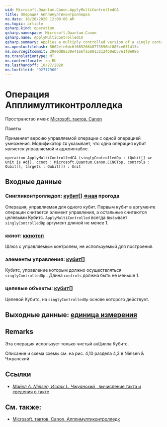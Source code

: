 ```yaml
---
uid: Microsoft.Quantum.Canon.ApplyMultiControlledCA
title: Операция Апплимултиконтролледка
ms.date: 10/26/2020 12:00:00 AM
ms.topic: article
qsharp.kind: operation
qsharp.namespace: Microsoft.Quantum.Canon
qsharp.name: ApplyMultiControlledCA
qsharp.summary: Applies a multiply controlled version of a singly controlled operation. The modifier `CA` indicates that the single-qubit operation is controllable and adjointable.
ms.openlocfilehash: 5662efe0dc6f665206b8773596bf885ce631413c
ms.sourcegitcommit: 29e0d88a30e4166fa580132124b0eb57e1f0e986
ms.translationtype: MT
ms.contentlocale: ru-RU
ms.lasthandoff: 10/27/2020
ms.locfileid: "92717960"
---
```

# <a name="applymulticontrolledca-operation"></a>Операция Апплимултиконтролледка

Пространство имен: [Microsoft. тактов. Canon](xref:Microsoft.Quantum.Canon)

Пакеты [](https://nuget.org/packages/)


Применяет версию управляемой операции с одной операцией умножения.
Модификатор `CA` указывает, что одна операция кубит является управляемой и аджоинтабле.

```qsharp
operation ApplyMultiControlledCA (singlyControlledOp : (Qubit[] => Unit is Adj), ccnot : Microsoft.Quantum.Canon.CCNOTop, controls : Qubit[], targets : Qubit[]) : Unit
```


## <a name="input"></a>Входные данные

### <a name="singlycontrolledop--qubit--unit-adj"></a>Сингликонтролледоп: [кубит](xref:microsoft.quantum.lang-ref.qubit)[] [=>ная](xref:microsoft.quantum.lang-ref.unit) прогода

Операция, управляемая для одного кубит.
Первым кубит в аргументе операции считается элемент управления, а остальные считаются целевыми Кубитс.
`ApplyMultiControlled` всегда вызывает `singlyControlledOp` аргумент длиной не менее 1.


### <a name="ccnot--ccnotop"></a>ккнот: [ккнотоп](xref:Microsoft.Quantum.Canon.CCNOTop)

Шлюз с управляемым контролем, не используемый для построения.


### <a name="controls--qubit"></a>элементы управления: [кубит](xref:microsoft.quantum.lang-ref.qubit)[]

Кубитс, управление которым должно осуществляться `singlyControlledOp` .
Длина `controls` должна быть не меньше 1.


### <a name="targets--qubit"></a>целевые объекты: [кубит](xref:microsoft.quantum.lang-ref.qubit)[]

Целевой Кубитс, на `singlyControlledOp` основе которого действует.



## <a name="output--unit"></a>Выходные данные: [единица измерения](xref:microsoft.quantum.lang-ref.unit)



## <a name="remarks"></a>Remarks

Эта операция использует только чистый анЦилла Кубитс.

Описание и схема схемы см. на рис. 4,10 раздела 4,3 в Nielsen & Чжуанский

## <a name="references"></a>Ссылки

- [*Майкл A. Nielsen, Исаак L. Чжуанский* , вычисление такта и сведения о такте](http://doi.org/10.1017/CBO9780511976667)

## <a name="see-also"></a>См. также:

- [Microsoft. тактов. Canon. Апплимултиконтролледк](xref:Microsoft.Quantum.Canon.ApplyMultiControlledC)
